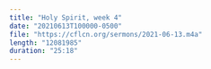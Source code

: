 ```yaml
---
title: "Holy Spirit, week 4"
date: "20210613T100000-0500"
file: "https://cflcn.org/sermons/2021-06-13.m4a"
length: "12081985"
duration: "25:18"
---
```

